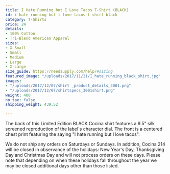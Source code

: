 ```yaml
---
title: I Hate Running but I Love Tacos T-Shirt (BLACK)
id: i-hate-running-but-i-love-tacos-t-shirt-black
category: T-Shirts
price: 24
details:
- 100% Cotton
- Tri-Blend American Apparel
sizes:
- X-Small
- Small
- Medium
- Large
- X-Large
size_guide: https://needsupply.com/help/#sizing
featured_image: "/uploads/2017/11/21/I_hate_running_black_shirt.jpg"
images:
- "/uploads/2017/12/07/shirt _product_details_3001.png"
- "/uploads/2017/12/07/shirtspecs_3001shirt.png"
weight: 400
no_tax: false
shipping_weight: 439.52

---
```

The back of this Limited Edition BLACK Cocina shirt features a 9.5" silk screened reproduction of the label's character dial. The front is a centered chest print featuring the saying "I hate running but I love tacos".

We do not ship any orders on Saturdays or Sundays. In addition, Cocina 214 will be closed in observance of the holidays: New Year's Day, Thanksgiving Day and Christmas Day and will not process orders on these days. Please note that depending on when these holidays fall throughout the year we may be closed additional days other than those listed.